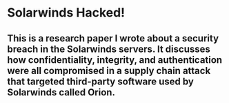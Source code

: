 # Solarwinds Hacked!
## This is a research paper I wrote about a security breach in the Solarwinds servers. It discusses how confidentiality, integrity, and authentication were all compromised in a supply chain attack that targeted third-party software used by Solarwinds called Orion.
